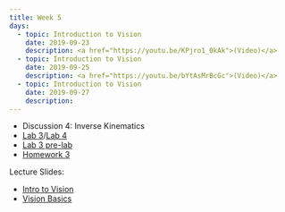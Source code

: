 ```yaml
---
title: Week 5
days:
  - topic: Introduction to Vision
    date: 2019-09-23
    description: <a href="https://youtu.be/KPjro1_0kAk">(Video)</a>
  - topic: Introduction to Vision
    date: 2019-09-25
    description: <a href="https://youtu.be/bYtAsMrBcGc">(Video)</a>
  - topic: Introduction to Vision
    date: 2019-09-27
    description: 
---
```


- Discussion 4: Inverse Kinematics
- [Lab 3](../assets/labs/lab3/lab3.zip)/[Lab 4](../assets/labs/lab4/lab4.zip)
- [Lab 3 pre-lab](../assets/labs/lab3/lab3prelab.zip)
- [Homework 3](../assets/hw/HW3-fall2019.pdf)

Lecture Slides:
- [Intro to Vision](../assets/lectures/refs/Vision_Intro_MaSKS_Chap1.ppt)
- [Vision Basics](../assets/lectures/refs/Vision_Basics_MaSKS_Chap2.ppt)

